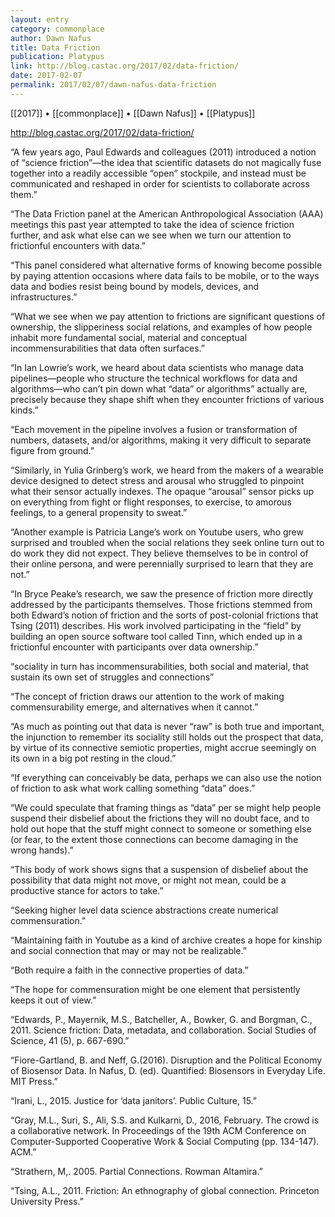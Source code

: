 ```yaml
---
layout: entry
category: commonplace
author: Dawn Nafus
title: Data Friction
publication: Platypus
link: http://blog.castac.org/2017/02/data-friction/
date: 2017-02-07
permalink: 2017/02/07/dawn-nafus-data-friction
---
```


[[2017]] • [[commonplace]] • [[Dawn Nafus]] • [[Platypus]] 

http://blog.castac.org/2017/02/data-friction/

“A few years ago, Paul Edwards and colleagues (2011) introduced a notion of “science friction”—the idea that scientific datasets do not magically fuse together into a readily accessible “open” stockpile, and instead must be communicated and reshaped in order for scientists to collaborate across them.”

“The Data Friction panel at the American Anthropological Association (AAA) meetings this past year attempted to take the idea of science friction further, and ask what else can we see when we turn our attention to frictionful encounters with data.”

“This panel considered what alternative forms of knowing become possible by paying attention occasions where data fails to be mobile, or to the ways data and bodies resist being bound by models, devices, and infrastructures.”

“What we see when we pay attention to frictions are significant questions of ownership, the slipperiness social relations, and examples of how people inhabit more fundamental social, material and conceptual incommensurabilities that data often surfaces.”

“In Ian Lowrie’s work, we heard about data scientists who manage data pipelines—people who structure the technical workflows for data and algorithms—who can’t pin down what “data” or algorithms” actually are, precisely because they shape shift when they encounter frictions of various kinds.”

“Each movement in the pipeline involves a fusion or transformation of numbers, datasets, and/or algorithms, making it very difficult to separate figure from ground.”

“Similarly, in Yulia Grinberg’s work, we heard from the makers of a wearable device designed to detect stress and arousal who struggled to pinpoint what their sensor actually indexes. The opaque “arousal” sensor picks up on everything from fight or flight responses, to exercise, to amorous feelings, to a general propensity to sweat.”

“Another example is Patricia Lange’s work on Youtube users, who grew surprised and troubled when the social relations they seek online turn out to do work they did not expect. They believe themselves to be in control of their online persona, and were perennially surprised to learn that they are not.”

“In Bryce Peake’s research, we saw the presence of friction more directly addressed by the participants themselves. Those frictions stemmed from both Edward’s notion of friction and the sorts of post-colonial frictions that Tsing (2011) describes. His work involved participating in the “field” by building an open source software tool called Tinn, which ended up in a frictionful encounter with participants over data ownership.”

“sociality in turn has incommensurabilities, both social and material, that sustain its own set of struggles and connections”

“The concept of friction draws our attention to the work of making commensurability emerge, and alternatives when it cannot.”

“As much as pointing out that data is never “raw” is both true and important, the injunction to remember its sociality still holds out the prospect that data, by virtue of its connective semiotic properties, might accrue seemingly on its own in a big pot resting in the cloud.”

“If everything can conceivably be data, perhaps we can also use the notion of friction to ask what work calling something “data” does.”

“We could speculate that framing things as “data” per se might help people suspend their disbelief about the frictions they will no doubt face, and to hold out hope that the stuff might connect to someone or something else (or fear, to the extent those connections can become damaging in the wrong hands).”

“This body of work shows signs that a suspension of disbelief about the possibility that data might not move, or might not mean, could be a productive stance for actors to take.”

“Seeking higher level data science abstractions create numerical commensuration.”

“Maintaining faith in Youtube as a kind of archive creates a hope for kinship and social connection that may or may not be realizable.”

“Both require a faith in the connective properties of data.”

“The hope for commensuration might be one element that persistently keeps it out of view.”

“Edwards, P., Mayernik, M.S., Batcheller, A., Bowker, G. and Borgman, C., 2011. Science friction: Data, metadata, and collaboration. Social Studies of Science, 41 (5), p. 667-690.”

“Fiore-Gartland, B. and Neff, G.(2016). Disruption and the Political Economy of Biosensor Data. In Nafus, D. (ed). Quantified: Biosensors in Everyday Life. MIT Press.”

“Irani, L., 2015. Justice for ‘data janitors’. Public Culture, 15.”

“Gray, M.L., Suri, S., Ali, S.S. and Kulkarni, D., 2016, February. The crowd is a collaborative network. In Proceedings of the 19th ACM Conference on Computer-Supported Cooperative Work & Social Computing (pp. 134-147). ACM.”

“Strathern, M,. 2005. Partial Connections. Rowman Altamira.”

“Tsing, A.L., 2011. Friction: An ethnography of global connection. Princeton University Press.”

